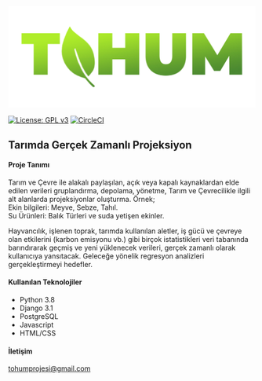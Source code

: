 ![tohum_logo](/resources/tohum_logo.jpg)

   [![License: GPL v3](https://img.shields.io/badge/License-GPLv3-blue.svg)](https://www.gnu.org/licenses/gpl-3.0)
   [![CircleCI](https://circleci.com/gh/bil372-tohum/Bil372_TOHUM.svg?style=svg&circle-token=5a094cf121f05a8333ef0038fe7f8341bb2dd185)](https://circleci.com/gh/bil372-tohum/Bil372_TOHUM)
  


<h2>Tarımda Gerçek Zamanlı Projeksiyon </h2>

<h4> Proje Tanımı </h4>

<p> 
Tarım ve Çevre ile alakalı paylaşılan, açık veya kapalı kaynaklardan elde edilen verileri gruplandırma, depolama, yönetme, Tarım ve Çevrecilikle ilgili alt alanlarda projeksiyonlar oluşturma. Örnek;
<br>Ekin bilgileri: Meyve, Sebze, Tahıl.
<br>Su Ürünleri: Balık Türleri ve suda yetişen ekinler.
</p>
<p>
Hayvancılık, işlenen toprak, tarımda kullanılan aletler, iş gücü ve çevreye olan etkilerini (karbon emisyonu vb.) gibi birçok istatistikleri veri tabanında barındırarak geçmiş ve yeni yüklenecek verileri, gerçek zamanlı olarak kullanıcıya yansıtacak. Geleceğe yönelik regresyon analizleri gerçekleştirmeyi hedefler. 
</p>


<h4> Kullanılan Teknolojiler </h4>
<ul>
<li>Python 3.8</li> 
<li>Django 3.1</li>
<li>PostgreSQL</li>
<li>Javascript</li>
<li>HTML/CSS</li>
</ul>


<h4> İletişim </h4>

<a href = "tohumprojesi@gmail.com">tohumprojesi@gmail.com</a>
